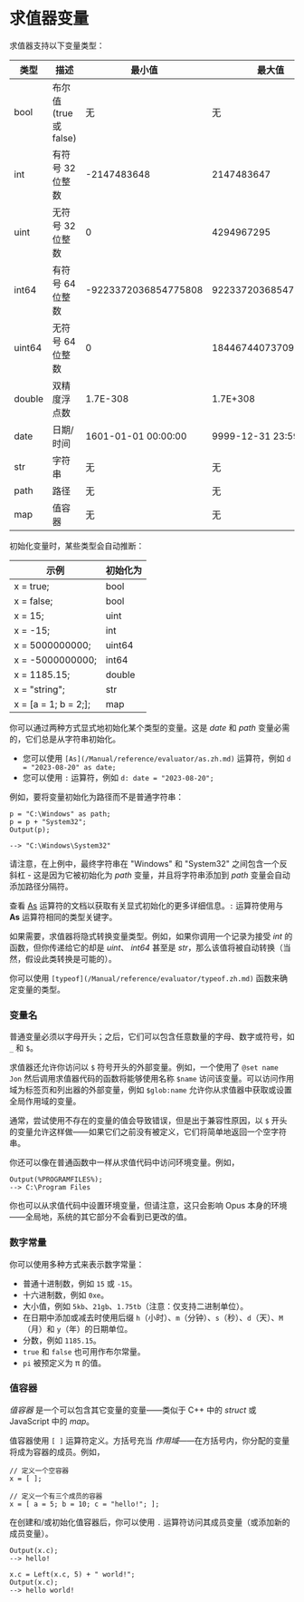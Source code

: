 # 求值器变量

求值器支持以下变量类型：

| 类型 | 描述 | 最小值 | 最大值 |
|---|---|---|---|
| bool | 布尔值 (true 或 false) | 无 | 无 |
| int | 有符号 32 位整数 | -2147483648 | 2147483647 |
| uint | 无符号 32 位整数 | 0 | 4294967295 |
| int64 | 有符号 64 位整数 | -9223372036854775808 | 9223372036854775807 |
| uint64 | 无符号 64 位整数 | 0 | 18446744073709551615 |
| double | 双精度浮点数 | 1.7E-308 | 1.7E+308 |
| date | 日期/时间 | 1601-01-01 00:00:00 | 9999-12-31 23:59:59 |
| str | 字符串 | 无 | 无 |
| path | 路径 | 无 | 无 |
| map | 值容器 | 无 | 无 |

初始化变量时，某些类型会自动推断：

| 示例 | 初始化为 |
|---|---|
| x = true; | bool |
| x = false; | bool |
| x = 15; | uint |
| x = -15; | int |
| x = 5000000000; | uint64 |
| x = -5000000000; | int64 |
| x = 1185.15; | double |
| x = "string"; | str |
| x = [a = 1; b = 2;]; | map |

你可以通过两种方式显式地初始化某个类型的变量。这是 *date* 和 *path* 变量必需的，它们总是从字符串初始化。

- 您可以使用 `[As](/Manual/reference/evaluator/as.zh.md)` 运算符，例如 `d = "2023-08-20" as date;`
- 您可以使用 `:` 运算符，例如 `d: date = "2023-08-20";`

例如，要将变量初始化为路径而不是普通字符串：

    p = "C:\Windows" as path;
    p = p + "System32";
    Output(p);

    --> "C:\Windows\System32"

请注意，在上例中，最终字符串在 "Windows" 和 "System32" 之间包含一个反斜杠 - 这是因为它被初始化为 *path* 变量，并且将字符串添加到 *path* 变量会自动添加路径分隔符。

查看 [As](/Manual/reference/evaluator/as.zh.md) 运算符的文档以获取有关显式初始化的更多详细信息。`:` 运算符使用与 **As** 运算符相同的类型关键字。

如果需要，求值器将隐式转换变量类型。例如，如果你调用一个记录为接受 *int* 的函数，但你传递给它的却是 *uint*、 *int64* 甚至是 *str*，那么该值将被自动转换（当然，假设此类转换是可能的）。

你可以使用 `[typeof](/Manual/reference/evaluator/typeof.zh.md)` 函数来确定变量的类型。

### 变量名

普通变量必须以字母开头；之后，它们可以包含任意数量的字母、数字或符号，如 `_` 和 `$`。

求值器还允许你访问以 `$` 符号开头的外部变量。例如，一个使用了 `@set name Jon` 然后调用求值器代码的函数将能够使用名称 `$name` 访问该变量。可以访问作用域为标签页和列出器的外部变量，例如 `$glob:name` 允许你从求值器中获取或设置全局作用域的变量。

通常，尝试使用不存在的变量的值会导致错误，但是出于兼容性原因，以 `$` 开头的变量允许这样做——如果它们之前没有被定义，它们将简单地返回一个空字符串。

你还可以像在普通函数中一样从求值代码中访问环境变量。例如，

    Output(%PROGRAMFILES%);
    --> C:\Program Files

你也可以从求值代码中设置环境变量，但请注意，这只会影响 Opus 本身的环境——全局地，系统的其它部分不会看到已更改的值。

### 数字常量

你可以使用多种方式来表示数字常量：

- 普通十进制数，例如 `15` 或 `-15`。
- 十六进制数，例如 `0xe`。
- 大小值，例如 `5kb`、`21gb`、`1.75tb`（注意：仅支持二进制单位）。
- 在日期中添加或减去时使用后缀 `h`（小时）、`m`（分钟）、`s`（秒）、`d`（天）、`M`（月）和 `y`（年）的日期单位。
- 分数，例如 `1185.15`。
- `true` 和 `false` 也可用作布尔常量。
- `pi` 被预定义为 π 的值。

### 值容器

*值容器* 是一个可以包含其它变量的变量——类似于 C++ 中的 *struct* 或 JavaScript 中的 *map*。

值容器使用 `[ ]` 运算符定义。方括号充当 *作用域*——在方括号内，你分配的变量将成为容器的成员。例如，

    // 定义一个空容器
    x = [ ];

    // 定义一个有三个成员的容器
    x = [ a = 5; b = 10; c = "hello!"; ];

在创建和/或初始化值容器后，你可以使用 `.` 运算符访问其成员变量（或添加新的成员变量）。

    Output(x.c);
    --> hello!

    x.c = Left(x.c, 5) + " world!";
    Output(x.c);
    --> hello world!